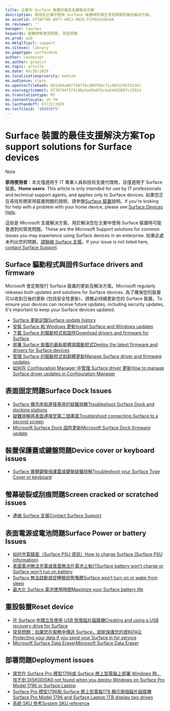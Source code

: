 ```yaml
---
title: 企業中 Surface 裝置的最佳支援解決方案
description: 尋找在企業中使用 Surface 裝置時所發生常見問題的最佳解決方案。
ms.assetid: CF58F74D-8077-48C3-981E-FCFDCA34B34A
ms.reviewer: ''
manager: laurawi
keywords: 疑難排解常見問題, 設定問題
ms.prod: w10
ms.mktglfcycl: support
ms.sitesec: library
ms.pagetype: surfacehub
author: coveminer
ms.author: greglin
ms.topic: article
ms.date: 09/26/2019
ms.localizationpriority: medium
ms.audience: itpro
ms.openlocfilehash: 661d84adbff40ff6cd89fb0c71c60fa795f4236c
ms.sourcegitcommit: 8738f44f2f4c86e3a45e9fbcbe6469388fc15924
ms.translationtype: MT
ms.contentlocale: zh-TW
ms.lasthandoff: 07/22/2020
ms.locfileid: "10893075"
---
```

# <span data-ttu-id="631a2-104">Surface 裝置的最佳支援解決方案</span><span class="sxs-lookup"><span data-stu-id="631a2-104">Top support solutions for Surface devices</span></span>

> [!Note]
> <span data-ttu-id="631a2-105">**家用使用者**：本文僅適用于 IT 專業人員和技術支援代理商，且僅適用于 Surface 裝置。</span><span class="sxs-lookup"><span data-stu-id="631a2-105">**Home users**: This article is only intended for use by IT professionals and technical support agents, and applies only to Surface devices.</span></span> <span data-ttu-id="631a2-106">如果您正在尋找有關家用裝置問題的說明，請參閱[Surface 裝置](https://support.microsoft.com/products/surface-devices)說明。</span><span class="sxs-lookup"><span data-stu-id="631a2-106">If you're looking for help with a problem with your home device, please see [Surface Devices Help](https://support.microsoft.com/products/surface-devices).</span></span>

<span data-ttu-id="631a2-107">這些是 Microsoft 支援解決方案，用於解決您在企業中使用 Surface 裝置時可能會遇到的常見問題。</span><span class="sxs-lookup"><span data-stu-id="631a2-107">These are the Microsoft Support solutions for common issues you may experience using Surface devices in an enterprise.</span></span> <span data-ttu-id="631a2-108">如果此處未列出您的問題，[請聯絡 Surface 支援](contact-surface-support.md?tabs=online)。</span><span class="sxs-lookup"><span data-stu-id="631a2-108">If your issue is not listed here, [contact Surface Support](contact-surface-support.md?tabs=online).</span></span>

## <span data-ttu-id="631a2-109">Surface 驅動程式與固件</span><span class="sxs-lookup"><span data-stu-id="631a2-109">Surface drivers and firmware</span></span>

<span data-ttu-id="631a2-110">Microsoft 會定期發行 Surface 裝置的更新及解決方案。</span><span class="sxs-lookup"><span data-stu-id="631a2-110">Microsoft regularly releases both updates and solutions for Surface devices.</span></span> <span data-ttu-id="631a2-111">為了確保您的裝置可以收到日後的更新 (包括安全性更新)，請務必持續更新您的 Surface 裝置。</span><span class="sxs-lookup"><span data-stu-id="631a2-111">To ensure your devices can receive future updates, including security updates, it's important to keep your Surface devices updated.</span></span>

- [<span data-ttu-id="631a2-112">Surface 更新記錄</span><span class="sxs-lookup"><span data-stu-id="631a2-112">Surface update history</span></span>](https://www.microsoft.com/surface/support/install-update-activate/surface-update-history)
- [<span data-ttu-id="631a2-113">安裝 Surface 和 Windows 更新</span><span class="sxs-lookup"><span data-stu-id="631a2-113">Install Surface and Windows updates</span></span>](https://www.microsoft.com/surface/support/performance-and-maintenance/install-software-updates-for-surface?os=windows-10&=undefined)
- [<span data-ttu-id="631a2-114">下載 Surface 的驅動程式和固件</span><span class="sxs-lookup"><span data-stu-id="631a2-114">Download drivers and firmware for Surface</span></span>](https://support.microsoft.com/help/4023482)
- [<span data-ttu-id="631a2-115">部署 Surface 裝置的最新韌體與驅動程式</span><span class="sxs-lookup"><span data-stu-id="631a2-115">Deploy the latest firmware and drivers for Surface devices</span></span>](https://docs.microsoft.com/surface/deploy-the-latest-firmware-and-drivers-for-surface-devices)
- [<span data-ttu-id="631a2-116">管理 Surface 的驅動程式和韌體更新</span><span class="sxs-lookup"><span data-stu-id="631a2-116">Manage Surface driver and firmware updates</span></span>](https://docs.microsoft.com/surface/manage-surface-pro-3-firmware-updates)
- [<span data-ttu-id="631a2-117">如何在 Configuration Manager 中管理 Surface driver 更新</span><span class="sxs-lookup"><span data-stu-id="631a2-117">How to manage Surface driver updates in Configuration Manager</span></span>](https://support.microsoft.com/help/4098906)

## <span data-ttu-id="631a2-118">表面固定問題</span><span class="sxs-lookup"><span data-stu-id="631a2-118">Surface Dock Issues</span></span>

- [<span data-ttu-id="631a2-119">Surface 擴充座和連接基座的疑難排解</span><span class="sxs-lookup"><span data-stu-id="631a2-119">Troubleshoot Surface Dock and docking stations</span></span>](https://support.microsoft.com/help/4023468/surface-troubleshoot-surface-dock-and-docking-stations)
- [<span data-ttu-id="631a2-120">疑難排解將表面連接至第二個畫面</span><span class="sxs-lookup"><span data-stu-id="631a2-120">Troubleshoot connecting Surface to a second screen</span></span>](https://support.microsoft.com/help/4023496)
- [<span data-ttu-id="631a2-121">Microsoft Surface Dock 固件更新</span><span class="sxs-lookup"><span data-stu-id="631a2-121">Microsoft Surface Dock firmware update</span></span>](https://docs.microsoft.com/surface/surface-dock-updater)

## <span data-ttu-id="631a2-122">裝置保護蓋或鍵盤問題</span><span class="sxs-lookup"><span data-stu-id="631a2-122">Device cover or keyboard issues</span></span>

- [<span data-ttu-id="631a2-123">Surface 實體鍵盤保護蓋或鍵盤疑難排解</span><span class="sxs-lookup"><span data-stu-id="631a2-123">Troubleshoot your Surface Type Cover or keyboard</span></span>](https://www.microsoft.com/surface/support/hardware-and-drivers/troubleshoot-surface-keyboards)

## <span data-ttu-id="631a2-124">螢幕破裂或刮痕問題</span><span class="sxs-lookup"><span data-stu-id="631a2-124">Screen cracked or scratched issues</span></span>

- [<span data-ttu-id="631a2-125">連絡 Surface 支援</span><span class="sxs-lookup"><span data-stu-id="631a2-125">Contact Surface Support</span></span>](contact-surface-support.md?tabs=online)

## <span data-ttu-id="631a2-126">表面電源或電池問題</span><span class="sxs-lookup"><span data-stu-id="631a2-126">Surface Power or battery Issues</span></span>

- [<span data-ttu-id="631a2-127">如何充電錶面（Surface PSU 資訊）</span><span class="sxs-lookup"><span data-stu-id="631a2-127">How to charge Surface (Surface PSU information)</span></span>](https://support.microsoft.com/help/4023496)
- [<span data-ttu-id="631a2-128">表面電池無法充電或表面無法在電池上執行</span><span class="sxs-lookup"><span data-stu-id="631a2-128">Surface battery won’t charge or Surface won’t run on battery</span></span>](https://support.microsoft.com/help/4023536)
- [<span data-ttu-id="631a2-129">Surface 無法啟動或從睡眠狀態喚醒</span><span class="sxs-lookup"><span data-stu-id="631a2-129">Surface won’t turn on or wake from sleep</span></span>](https://support.microsoft.com/help/4023537)
- [<span data-ttu-id="631a2-130">最大化 Surface 電池使用時間</span><span class="sxs-lookup"><span data-stu-id="631a2-130">Maximize your Surface battery life</span></span>](https://support.microsoft.com/help/4483194)

## <span data-ttu-id="631a2-131">重設裝置</span><span class="sxs-lookup"><span data-stu-id="631a2-131">Reset device</span></span>

- [<span data-ttu-id="631a2-132">在 Surface 中建立及使用 USB 恢復磁片磁碟機</span><span class="sxs-lookup"><span data-stu-id="631a2-132">Creating and using a USB recovery drive for Surface</span></span>](https://support.microsoft.com/help/4023512)
- [<span data-ttu-id="631a2-133">常見問題：如果您在服務中傳送 Surface，就能保護您的資料</span><span class="sxs-lookup"><span data-stu-id="631a2-133">FAQ: Protecting your data if you send your Surface in for service</span></span>](https://support.microsoft.com/help/4023508)
- [<span data-ttu-id="631a2-134">Microsoft Surface Data Eraser</span><span class="sxs-lookup"><span data-stu-id="631a2-134">Microsoft Surface Data Eraser</span></span>](https://docs.microsoft.com/surface/microsoft-surface-data-eraser)

## <span data-ttu-id="631a2-135">部署問題</span><span class="sxs-lookup"><span data-stu-id="631a2-135">Deployment issues</span></span>

- [<span data-ttu-id="631a2-136">當您在 Surface Pro 模型1796或 Surface 膝上型電腦上部署 Windows 時，找不到 DISK0</span><span class="sxs-lookup"><span data-stu-id="631a2-136">DISK0 not found when you deploy Windows on Surface Pro Model 1796 or Surface Laptop</span></span>](https://support.microsoft.com/help/4046108)
- [<span data-ttu-id="631a2-137">Surface Pro 模型1796和 Surface 膝上型電腦1TB 顯示兩個磁片磁碟機</span><span class="sxs-lookup"><span data-stu-id="631a2-137">Surface Pro Model 1796 and Surface Laptop 1TB display two drives</span></span>](https://support.microsoft.com/help/4046105)
- [<span data-ttu-id="631a2-138">系統 SKU 參考</span><span class="sxs-lookup"><span data-stu-id="631a2-138">System SKU reference</span></span>](https://docs.microsoft.com/surface/surface-system-sku-reference)

